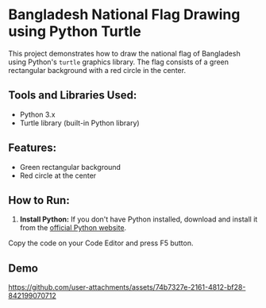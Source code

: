 # Bangladesh National Flag Drawing using Python Turtle

This project demonstrates how to draw the national flag of Bangladesh using Python's `turtle` graphics library. The flag consists of a green rectangular background with a red circle in the center.

## Tools and Libraries Used:
- Python 3.x
- Turtle library (built-in Python library)

## Features:
- Green rectangular background
- Red circle at the center

## How to Run:

1. **Install Python:**
   If you don't have Python installed, download and install it from the [official Python website](https://www.python.org/downloads/).

Copy the code on your Code Editor and press F5 button.

## Demo



https://github.com/user-attachments/assets/74b7327e-2161-4812-bf28-842199070712

